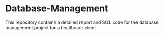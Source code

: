 # Database-Management
This repository contains a detailed report and SQL code for the database management project for a healthcare client 
